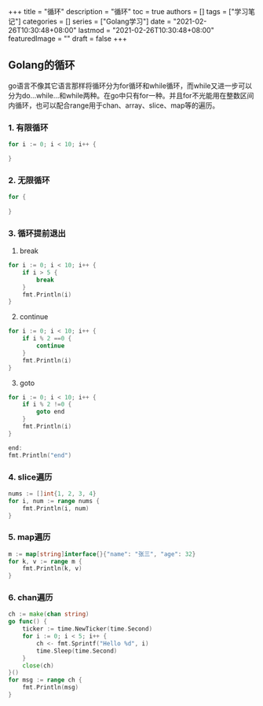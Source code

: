 +++
title = "循环"
description = "循环"
toc = true
authors = []
tags = ["学习笔记"]
categories = []
series = ["Golang学习"]
date =  "2021-02-26T10:30:48+08:00"
lastmod = "2021-02-26T10:30:48+08:00"
featuredImage = ""
draft = false
+++

## Golang的循环

go语言不像其它语言那样将循环分为for循环和while循环，而while又进一步可以分为do...while...和while两种。在go中只有for一种。并且for不光能用在整数区间内循环，也可以配合range用于chan、array、slice、map等的遍历。
### 1. 有限循环

```go
for i := 0; i < 10; i++ {

}
```
### 2. 无限循环

```go
for {
    
}
```

### 3. 循环提前退出

1. break

```go
for i := 0; i < 10; i++ {
    if i > 5 {
        break
    }
    fmt.Println(i)
}
```

2. continue

```go
for i := 0; i < 10; i++ {
    if i % 2 ==0 {
        continue
    }
    fmt.Println(i)
}
```

3. goto
```go
for i := 0; i < 10; i++ {
    if i % 2 !=0 {
        goto end
    }
    fmt.Println(i)
}

end:
fmt.Println("end")
```
### 4. slice遍历

```go
nums := []int{1, 2, 3, 4}
for i, num := range nums {
    fmt.Println(i, num)
} 
```

### 5. map遍历

```go
m := map[string]interface{}{"name": "张三", "age": 32}
for k, v := range m {
    fmt.Println(k, v)
}
```

### 6. chan遍历

```go
ch := make(chan string)
go func() {
    ticker := time.NewTicker(time.Second)
    for i := 0; i < 5; i++ {
        ch <- fmt.Sprintf("Hello %d", i)
        time.Sleep(time.Second)
    } 
    close(ch)
}()
for msg := range ch {
    fmt.Println(msg)
}
```